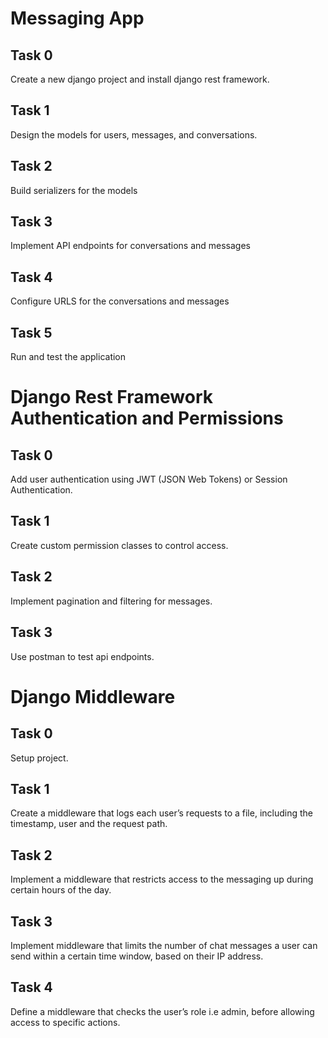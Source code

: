 # Messaging App

## Task 0
Create a new django project and install django rest framework.

## Task 1
Design the models for users, messages, and conversations.

## Task 2
Build serializers for the models

## Task 3
Implement API endpoints for conversations and messages

## Task 4
Configure URLS for the conversations and messages

## Task 5
Run and test the application


# Django Rest Framework Authentication and Permissions

## Task 0
Add user authentication using JWT (JSON Web Tokens) or Session Authentication.

## Task 1
Create custom permission classes to control access.

## Task 2
Implement pagination and filtering for messages.

## Task 3
Use postman to test api endpoints.

# Django Middleware

## Task 0
Setup project.

## Task 1
Create a middleware that logs each user’s requests to a file, including the timestamp, user and the request path.

## Task 2
Implement a middleware that restricts access to the messaging up during certain hours of the day.

## Task 3
Implement middleware that limits the number of chat messages a user can send within a certain time window, based on their IP address.

## Task 4
Define a middleware that checks the user’s role i.e admin, before allowing access to specific actions.
